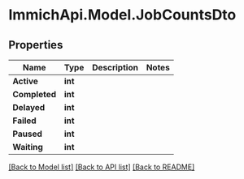 # ImmichApi.Model.JobCountsDto

## Properties

Name | Type | Description | Notes
------------ | ------------- | ------------- | -------------
**Active** | **int** |  | 
**Completed** | **int** |  | 
**Delayed** | **int** |  | 
**Failed** | **int** |  | 
**Paused** | **int** |  | 
**Waiting** | **int** |  | 

[[Back to Model list]](../README.md#documentation-for-models) [[Back to API list]](../README.md#documentation-for-api-endpoints) [[Back to README]](../README.md)

